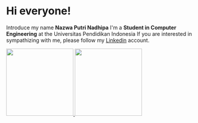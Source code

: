 # Hi everyone!

Introduce my name **Nazwa Putri Nadhipa**
I'm a **Student in Computer Engineering** at the Universitas Pendidikan Indonesia
If you are interested in sympathizing with me, please follow my [Linkedin](https://www.linkedin.com/in/nazwaputrinadhipa/) account.

<p align="left">
<a href="https://github.com/nazwanadhipa">
  <img height="180em" src="https://github-readme-stats-eight-theta.vercel.app/api?username=gilangadhan&show_icons=true&theme=algolia&include_all_commits=true&count_private=true"/>
  <img height="180em" src="https://github-readme-stats-eight-theta.vercel.app/api/top-langs/?username=gilangadhan&layout=compact&langs_count=8&theme=algolia"/>
</a>
</p>
